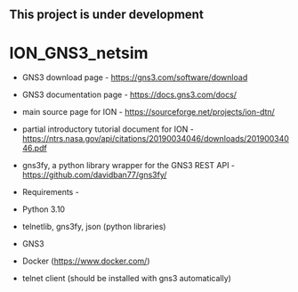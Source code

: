 ## This project is under development
# ION_GNS3_netsim

- GNS3 download page -
https://gns3.com/software/download

- GNS3 documentation page - 
https://docs.gns3.com/docs/

- main source page for ION - 
https://sourceforge.net/projects/ion-dtn/ 

- partial introductory tutorial document for ION -
https://ntrs.nasa.gov/api/citations/20190034046/downloads/20190034046.pdf

- gns3fy, a python library wrapper for the GNS3 REST API -
https://github.com/davidban77/gns3fy/

- Requirements -
- Python 3.10
- telnetlib, gns3fy, json (python libraries)
- GNS3 
- Docker (https://www.docker.com/)
- telnet client (should be installed with gns3 automatically)
